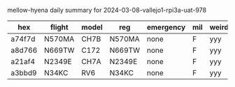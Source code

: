 mellow-hyena daily summary for 2024-03-08-vallejo1-rpi3a-uat-978

|hex|flight|model|reg|emergency|mil|weirdo|
|--|--|--|--|--|--|--|
|a74f7d|N570MA|CH7B|N570MA|none|F|yyy|
|a8d766|N669TW|C172|N669TW|none|F|yyy|
|a21af4|N2349E|CH7A|N2349E|none|F|yyy|
|a3bbd9|N34KC|RV6|N34KC|none|F|yyy|
